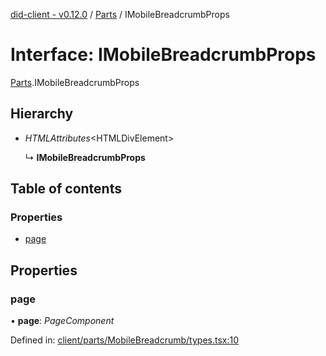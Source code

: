 [did-client - v0.12.0](../README.md) / [Parts](../modules/parts.md) / IMobileBreadcrumbProps

# Interface: IMobileBreadcrumbProps

[Parts](../modules/parts.md).IMobileBreadcrumbProps

## Hierarchy

* *HTMLAttributes*<HTMLDivElement\>

  ↳ **IMobileBreadcrumbProps**

## Table of contents

### Properties

- [page](parts.imobilebreadcrumbprops.md#page)

## Properties

### page

• **page**: *PageComponent*

Defined in: [client/parts/MobileBreadcrumb/types.tsx:10](https://github.com/Puzzlepart/did/blob/dev/client/parts/MobileBreadcrumb/types.tsx#L10)
